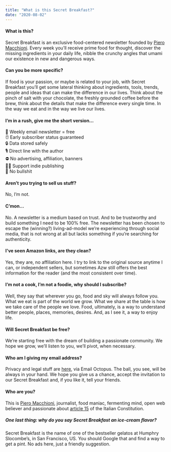 ```yaml
---
title: "What is this Secret Breakfast?"
date: "2020-08-02"
---
```


#### What is this?
Secret Breakfast is an exclusive food-centered newsletter founded by [Piero Macchioni](https://macchioni.cc). Every week you’ll receive prime food for thought, discover the missing ingredients in your daily life, nibble the crunchy angles that umami our existence in new and dangerous ways.

#### Can you be more specific?
If food is your passion, or maybe is related to your job, with Secret Breakfast you’ll get some lateral thinking about ingredients, tools, trends, people and ideas that can make the difference in our lives. Think about the pinch of salt with your chocolate, the freshly grounded coffee before the brew, think about the details that make the difference every single time. In the way we eat and in the way we live our lives.

#### I’m in a rush, give me the short version…
💌 Weekly email newsletter = free <br>
⏰ Early subscriber status guaranteed<br>
🔒 Data stored safely<br>
🎙 Direct line with the author<br>
⛔️ No advertising, affiliation, banners<br>
✊🏼 Support indie publishing<br>
💩 No bullshit


#### Aren’t you trying to sell us stuff?
No, I’m not.

#### C’mon…
No. A newsletter is a medium based on trust. And to be trustworthy and build something I need to be 100% free. The newsletter has been chosen to escape the (winning?) living-ad-model we’re experiencing through social media, that is not wrong at all but lacks something if you’re searching for authenticity.

#### I've seen Amazon links, are they clean?
Yes, they are, no affiliation here. I try to link to the original source anytime I can, or independent sellers, but sometimes Azw still offers the best information for the reader (and the most consistent over time).

#### I’m not a cook, I’m not a foodie, why should I subscribe?
Well, they say that wherever you go, food and sky will always follow you. What we eat is part of the world we grow. What we share at the table is how we take care of the people we love. Food, ultimately, is a way to understand better people, places, memories, desires. And, as I see it, a way to enjoy life.

#### Will Secret Breakfast be free?
We’re starting free with the dream of building a passionate community. We hope we grow, we’ll listen to you, we’ll pivot, when necessary.

#### Who am I giving my email address?
Privacy and legal stuff are [here](https://emailoctopus.com/legal/privacy), via Email Octopus. The ball, you see, will be always in your hand. We hope you give us a chance, accept the invitation to our Secret Breakfast and, if you like it, tell your friends.

#### Who are you?
This is [Piero Macchioni](https://macchioni.cc), journalist, food maniac, fermenting mind, open web believer and passionate about [article 15](https://it.wikipedia.org/wiki/Libert%C3%A0_e_segretezza_della_corrispondenza) of the Italian Constitution.

##### One last thing: why do you say Secret Breakfast an ice-cream flavor?
Secret Breakfast is the name of one of the bestseller gelatos at Humphry Slocombe’s, in San Francisco, US. You should Google that and find a way to get a pint. No ads here, just a friendly suggestion.
